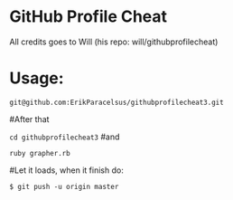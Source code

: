 # GitHub Profile Cheat
 
 All credits goes to Will (his repo: will/githubprofilecheat)
 
# Usage:
`git@github.com:ErikParacelsus/githubprofilecheat3.git`

#After that
 
 `cd githubprofilecheat3`
#and
 
 `ruby grapher.rb`
 
#Let it loads, when it finish do:
 
 `$ git push -u origin master`

